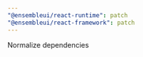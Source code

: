 ```yaml
---
"@ensembleui/react-runtime": patch
"@ensembleui/react-framework": patch
---
```


Normalize dependencies
